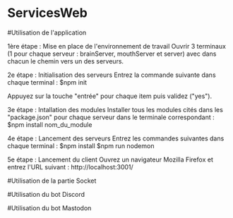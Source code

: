 # ServicesWeb

#Utilisation de l'application

1ère étape : Mise en place de l'environnement de travail
Ouvrir 3 terminaux (1 pour chaque serveur : brainServer, mouthServer et server) avec dans chacun le chemin vers un des serveurs.

2e étape : Initialisation des serveurs
Entrez la commande suivante dans chaque terminal :
$npm init

Appuyez sur la touche "entrée" pour chaque item puis validez ("yes").

3e étape : Intallation des modules
Installer tous les modules cités dans les "package.json" pour chaque serveur dans le terminale correspondant :
$npm install nom_du_module

4e étape : Lancement des serveurs
Entrez les commandes suivantes dans chaque terminal :
$npm install
$npm run nodemon

5e étape : Lancement du client
Ouvrez un navigateur Mozilla Firefox et entrez l'URL suivant :
http://localhost:3001/

#Utilisation de la partie Socket

#Utilisation du bot Discord

#Utilisation du bot Mastodon